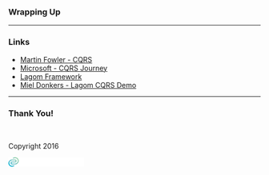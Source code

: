### Wrapping Up

<!-- .slide: data-background="img/background-green-orig.jpg" -->

---

### Links

- [Martin Fowler - CQRS](http://martinfowler.com/bliki/CQRS.html)
- [Microsoft - CQRS Journey](https://msdn.microsoft.com/en-us/library/jj554200.aspx)
- [Lagom Framework](http://www.lagomframework.com/)
- [Miel Donkers - Lagom CQRS Demo](https://github.com/mdonkers/lagom-cqrs-es-demo)

---

### Thank You!

<!-- .slide: data-background="img/background-dark-orig.jpg" -->

&nbsp;

Copyright 2016

<p><img class="simpleImage" src="img/logo-and-name-white.png" alt="alt text" title="codecentric Logo" width="30%"></p>

